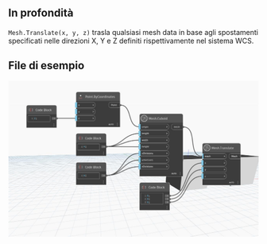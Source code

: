 ## In profondità
`Mesh.Translate(x, y, z)` trasla qualsiasi mesh data in base agli spostamenti specificati nelle direzioni X, Y e Z definiti rispettivamente nel sistema WCS.

## File di esempio

![Example](./Autodesk.DesignScript.Geometry.Mesh.Translate(mesh.x.y.z)_img.jpg)
